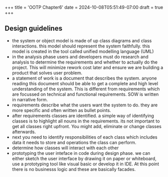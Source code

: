 +++
title = 'OOTP Chapter6'
date = 2024-10-08T05:51:49-07:00
draft = true
+++
## Design guidelines
* the system or object model is made of up class diagrams and class interactions. this model should represent the system faithfully. this model is created in the tool called unified modelling language (UML)
* in the analysis phase users and developers must do research and analysis to determine the requirements and whether to actually do the project. This will minimize rework cost later and ensure we are building a product that solves user problem.
* a statement of work is a document that describes the system. anyone reading this document should be able to get a complete and high level understanding of the system. This is different from requirements which are focussed on technical and functional requirements. SOW is written in narrative form.
* requirements describe what the users want the system to do. they are more specific and often written as bullet points.
* after requirements classes are identified. a simple way of identifying classes is to highlight all nouns in the requirements. its not important to get all classes right upfront. You might add, eliminate or change classes afterwards.
* next you need to identify responsibilities of each class which includes data it needs to store and operations the class can perform.
* determine how classes will interact with each other
* prototyping the user inteface in code during design phase. we can either sketch the user interface by drawing it on paper or whiteboard, use a prototyping tool like visual basic or develop it in IDE. At this point there is no businesss logic and these are basically facades.
